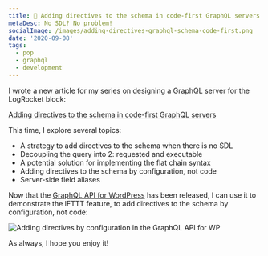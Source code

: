 ```yaml
---
title: 🚀 Adding directives to the schema in code-first GraphQL servers
metaDesc: No SDL? No problem!
socialImage: /images/adding-directives-graphql-schema-code-first.png
date: '2020-09-08'
tags:
  - pop
  - graphql
  - development
---
```


I wrote a new article for my series on designing a GraphQL server for the LogRocket block:

[Adding directives to the schema in code-first GraphQL servers](https://blog.logrocket.com/adding-directives-schema-code-first-graphql-servers/)

This time, I explore several topics:

- A strategy to add directives to the schema when there is no SDL
- Decoupling the query into 2: requested and executable
- A potential solution for implementing the flat chain syntax
- Adding directives to the schema by configuration, not code
- Server-side field aliases

Now that the [GraphQL API for WordPress](https://github.com/GatoGraphQL/GatoGraphQL/tree/master/layers/GatoGraphQLForWP/plugins/gatographql) has been released, I can use it to demonstrate the IFTTT feature, to add directives to the schema by configuration, not code:

![Adding directives by configuration in the GraphQL API for WP](/images/ifttt-for-access-control.gif "Adding directives by configuration in the GraphQL API for WP")

As always, I hope you enjoy it!